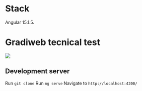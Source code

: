 # Stack 
Angular 15.1.5.


# Gradiweb tecnical test 
![](.src/assets/gradi.png)


## Development server
Run `git clone`
Run `ng serve`
Navigate to `http://localhost:4200/`



<!-- ## Production Server  -->




